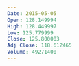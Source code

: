 ```yaml
---
Date: 2015-05-05
Open: 128.149994
High: 128.449997
Low: 125.779999
Close: 125.800003
Adj Close: 118.612465
Volume: 49271400
---
```

